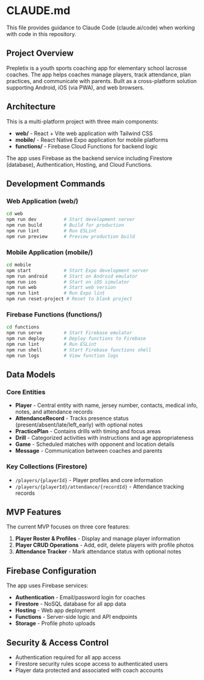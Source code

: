 # CLAUDE.md

This file provides guidance to Claude Code (claude.ai/code) when working with code in this repository.

## Project Overview

Prepletix is a youth sports coaching app for elementary school lacrosse coaches. The app helps coaches manage players, track attendance, plan practices, and communicate with parents. Built as a cross-platform solution supporting Android, iOS (via PWA), and web browsers.

## Architecture

This is a multi-platform project with three main components:

- **web/** - React + Vite web application with Tailwind CSS
- **mobile/** - React Native Expo application for mobile platforms
- **functions/** - Firebase Cloud Functions for backend logic

The app uses Firebase as the backend service including Firestore (database), Authentication, Hosting, and Cloud Functions.

## Development Commands

### Web Application (web/)
```bash
cd web
npm run dev          # Start development server
npm run build        # Build for production
npm run lint         # Run ESLint
npm run preview      # Preview production build
```

### Mobile Application (mobile/)
```bash
cd mobile
npm start            # Start Expo development server
npm run android      # Start on Android emulator
npm run ios          # Start on iOS simulator  
npm run web          # Start web version
npm run lint         # Run Expo lint
npm run reset-project # Reset to blank project
```

### Firebase Functions (functions/)
```bash
cd functions
npm run serve        # Start Firebase emulator
npm run deploy       # Deploy functions to Firebase
npm run lint         # Run ESLint
npm run shell        # Start Firebase functions shell
npm run logs         # View function logs
```

## Data Models

### Core Entities
- **Player** - Central entity with name, jersey number, contacts, medical info, notes, and attendance records
- **AttendanceRecord** - Tracks presence status (present/absent/late/left_early) with optional notes
- **PracticePlan** - Contains drills with timing and focus areas
- **Drill** - Categorized activities with instructions and age appropriateness
- **Game** - Scheduled matches with opponent and location details
- **Message** - Communication between coaches and parents

### Key Collections (Firestore)
- `/players/{playerId}` - Player profiles and core information
- `/players/{playerId}/attendance/{recordId}` - Attendance tracking records

## MVP Features

The current MVP focuses on three core features:
1. **Player Roster & Profiles** - Display and manage player information
2. **Player CRUD Operations** - Add, edit, delete players with profile photos
3. **Attendance Tracker** - Mark attendance status with optional notes

## Firebase Configuration

The app uses Firebase services:
- **Authentication** - Email/password login for coaches
- **Firestore** - NoSQL database for all app data
- **Hosting** - Web app deployment
- **Functions** - Server-side logic and API endpoints
- **Storage** - Profile photo uploads

## Security & Access Control

- Authentication required for all app access
- Firestore security rules scope access to authenticated users
- Player data protected and associated with coach accounts